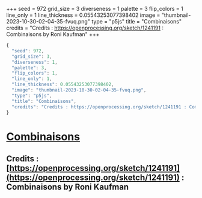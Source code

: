 +++
seed = 972
grid_size = 3
diverseness = 1
palette = 3
flip_colors = 1
line_only = 1
line_thickness = 0.05543253077398402
image = "thumbnail-2023-10-30-02-04-35-fvuq.png"
type = "p5js"
title = "Combinaisons"
credits = "Credits : https://openprocessing.org/sketch/1241191 : Combinaisons by Roni Kaufman"
+++




~~~javascript
{
  "seed": 972,
  "grid_size": 3,
  "diverseness": 1,
  "palette": 3,
  "flip_colors": 1,
  "line_only": 1,
  "line_thickness": 0.05543253077398402,
  "image": "thumbnail-2023-10-30-02-04-35-fvuq.png",
  "type": "p5js",
  "title": "Combinaisons",
  "credits": "Credits : https://openprocessing.org/sketch/1241191 : Combinaisons by Roni Kaufman"
}
~~~



# [Combinaisons](https://openprocessing.org/sketch/2066485)

## Credits : [https://openprocessing.org/sketch/1241191](https://openprocessing.org/sketch/1241191) : Combinaisons by Roni Kaufman 

